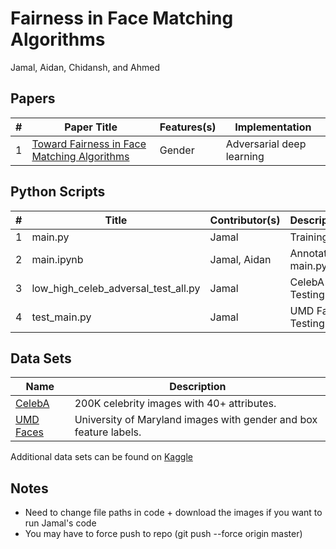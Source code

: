# Fairness in Face Matching Algorithms
Jamal, Aidan, Chidansh, and Ahmed

## Papers
| # 	| Paper Title                                 	| Features(s) 	| Implementation            	|
|---	|---------------------------------------------	|----------------	|---------------------------	|
| 1 	| [Toward Fairness in Face Matching Algorithms](https://wp.comminfo.rutgers.edu/vsingh/wp-content/uploads/sites/110/2019/09/Workshop_paper_CameraReady.pdf) 	| Gender         	| Adversarial deep learning 	|

## Python Scripts
| # 	| Title                               	| Contributor(s) 	| Description       	|
|---	|-------------------------------------	|----------------	|-------------------	|
| 1 	| main.py                             	| Jamal          	| Training          	|
| 2 	| main.ipynb                          	| Jamal, Aidan   	| Annotated main.py 	|
| 3 	| low_high_celeb_adversal_test_all.py 	| Jamal          	| CelebA Testing    	|
| 4 	| test_main.py                        	| Jamal          	| UMD Faces Testing 	|

## Data Sets
| Name      	| Description                                                  	|
|-----------	|--------------------------------------------------------------	|
| [CelebA](http://mmlab.ie.cuhk.edu.hk/projects/CelebA.html)    	| 200K celebrity images with 40+ attributes.                   	|
| [UMD Faces](https://www.umdfaces.io/) 	| University of Maryland images with gender and box feature labels. 	|

Additional data sets can be found on [Kaggle](https://www.kaggle.com/c/deepfake-detection-challenge/discussion/121594)

## Notes
- Need to change file paths in code + download the images if you want to run Jamal's code
- You may have to force push to repo (git push --force origin master)
